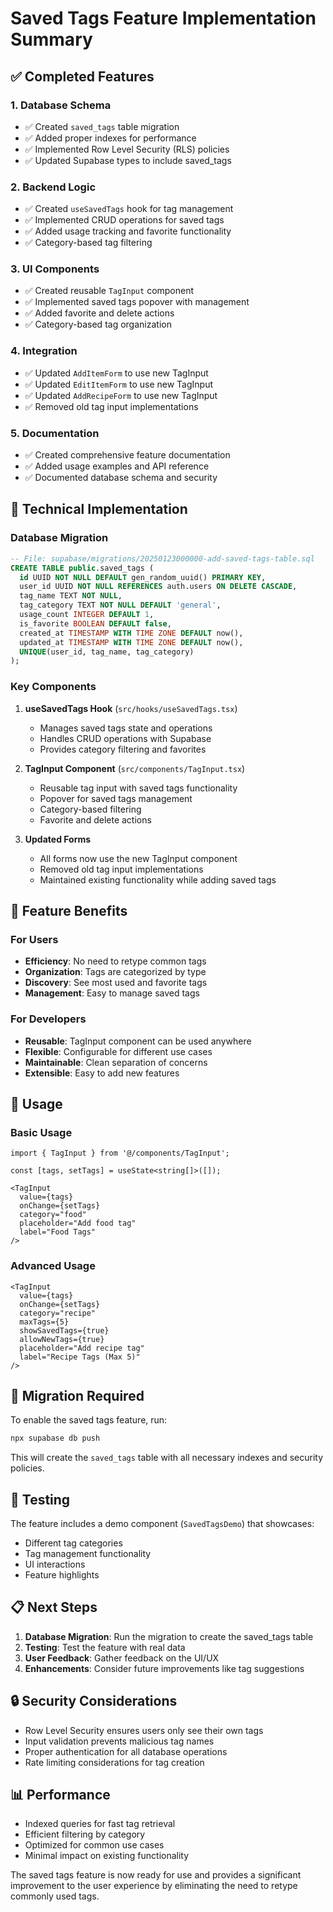 # Saved Tags Feature Implementation Summary

## ✅ Completed Features

### 1. Database Schema
- ✅ Created `saved_tags` table migration
- ✅ Added proper indexes for performance
- ✅ Implemented Row Level Security (RLS) policies
- ✅ Updated Supabase types to include saved_tags

### 2. Backend Logic
- ✅ Created `useSavedTags` hook for tag management
- ✅ Implemented CRUD operations for saved tags
- ✅ Added usage tracking and favorite functionality
- ✅ Category-based tag filtering

### 3. UI Components
- ✅ Created reusable `TagInput` component
- ✅ Implemented saved tags popover with management
- ✅ Added favorite and delete actions
- ✅ Category-based tag organization

### 4. Integration
- ✅ Updated `AddItemForm` to use new TagInput
- ✅ Updated `EditItemForm` to use new TagInput
- ✅ Updated `AddRecipeForm` to use new TagInput
- ✅ Removed old tag input implementations

### 5. Documentation
- ✅ Created comprehensive feature documentation
- ✅ Added usage examples and API reference
- ✅ Documented database schema and security

## 🔧 Technical Implementation

### Database Migration
```sql
-- File: supabase/migrations/20250123000000-add-saved-tags-table.sql
CREATE TABLE public.saved_tags (
  id UUID NOT NULL DEFAULT gen_random_uuid() PRIMARY KEY,
  user_id UUID NOT NULL REFERENCES auth.users ON DELETE CASCADE,
  tag_name TEXT NOT NULL,
  tag_category TEXT NOT NULL DEFAULT 'general',
  usage_count INTEGER DEFAULT 1,
  is_favorite BOOLEAN DEFAULT false,
  created_at TIMESTAMP WITH TIME ZONE DEFAULT now(),
  updated_at TIMESTAMP WITH TIME ZONE DEFAULT now(),
  UNIQUE(user_id, tag_name, tag_category)
);
```

### Key Components

1. **useSavedTags Hook** (`src/hooks/useSavedTags.tsx`)
   - Manages saved tags state and operations
   - Handles CRUD operations with Supabase
   - Provides category filtering and favorites

2. **TagInput Component** (`src/components/TagInput.tsx`)
   - Reusable tag input with saved tags functionality
   - Popover for saved tags management
   - Category-based filtering
   - Favorite and delete actions

3. **Updated Forms**
   - All forms now use the new TagInput component
   - Removed old tag input implementations
   - Maintained existing functionality while adding saved tags

## 🎯 Feature Benefits

### For Users
- **Efficiency**: No need to retype common tags
- **Organization**: Tags are categorized by type
- **Discovery**: See most used and favorite tags
- **Management**: Easy to manage saved tags

### For Developers
- **Reusable**: TagInput component can be used anywhere
- **Flexible**: Configurable for different use cases
- **Maintainable**: Clean separation of concerns
- **Extensible**: Easy to add new features

## 🚀 Usage

### Basic Usage
```tsx
import { TagInput } from '@/components/TagInput';

const [tags, setTags] = useState<string[]>([]);

<TagInput
  value={tags}
  onChange={setTags}
  category="food"
  placeholder="Add food tag"
  label="Food Tags"
/>
```

### Advanced Usage
```tsx
<TagInput
  value={tags}
  onChange={setTags}
  category="recipe"
  maxTags={5}
  showSavedTags={true}
  allowNewTags={true}
  placeholder="Add recipe tag"
  label="Recipe Tags (Max 5)"
/>
```

## 🔄 Migration Required

To enable the saved tags feature, run:
```bash
npx supabase db push
```

This will create the `saved_tags` table with all necessary indexes and security policies.

## 🧪 Testing

The feature includes a demo component (`SavedTagsDemo`) that showcases:
- Different tag categories
- Tag management functionality
- UI interactions
- Feature highlights

## 📋 Next Steps

1. **Database Migration**: Run the migration to create the saved_tags table
2. **Testing**: Test the feature with real data
3. **User Feedback**: Gather feedback on the UI/UX
4. **Enhancements**: Consider future improvements like tag suggestions

## 🔒 Security Considerations

- Row Level Security ensures users only see their own tags
- Input validation prevents malicious tag names
- Proper authentication for all database operations
- Rate limiting considerations for tag creation

## 📊 Performance

- Indexed queries for fast tag retrieval
- Efficient filtering by category
- Optimized for common use cases
- Minimal impact on existing functionality

The saved tags feature is now ready for use and provides a significant improvement to the user experience by eliminating the need to retype commonly used tags.